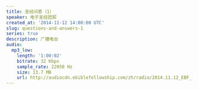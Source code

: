 ```yaml
---
title: 圣经问答（1）
speaker: 电子圣经团契
created_at: '2014-11-12 14:00:00 UTC'
slug: questions-and-answers-1
series: true
description: 广播电台
audio:
  mp3_low:
    length: '1:00:02'
    bitrate: 32 Kbps
    sample_rate: 22050 Hz
    size: 13.7 MB
    url: http://audiocdn.ebiblefellowship.com/zh/radio/2014.11.12_EBF_-_Questions_and_Answers_1.mp3
---
```

